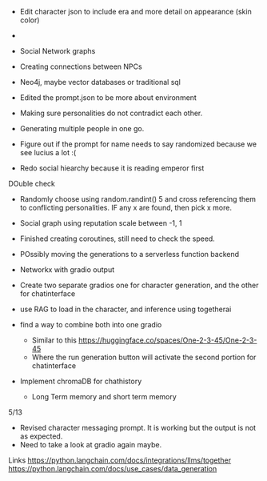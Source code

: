 - Edit character json to include era and more detail on appearance (skin color)
- 

- Social Network graphs
- Creating connections between NPCs
- Neo4j, maybe vector databases or traditional sql 

- Edited the prompt.json to be more about environment
- Making sure personalities do not contradict each other.
- Generating multiple people in one go.


- Figure out if the prompt for name needs to say randomized because we see lucius a lot :(


- Redo social hiearchy because it is reading emperor first

DOuble check
- Randomly choose using random.randint() 5 and cross referencing them to conflicting personalities. IF any  x are found, then pick x more.


- Social graph using reputation scale between -1, 1


- Finished creating coroutines, still need to check the speed.
- POssibly moving the generations to a serverless function backend

- Networkx with gradio output

- Create two separate gradios one for character generation, and the other for chatinterface
- use RAG to load in the character, and inference using togetherai

- find a way to combine both into one gradio
  - Similar to this https://huggingface.co/spaces/One-2-3-45/One-2-3-45
  - Where the run generation button will activate the second portion for chatinterface

- Implement chromaDB for chathistory
  - Long Term memory and short term memory 



5/13 
- Revised character messaging prompt. It is working but the output is not as expected.
- Need to take a look at gradio again maybe.




Links
https://python.langchain.com/docs/integrations/llms/together
https://python.langchain.com/docs/use_cases/data_generation